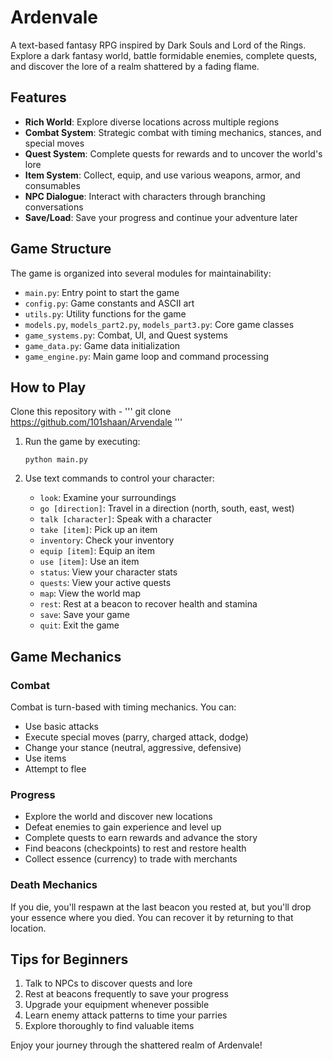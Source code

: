 # Ardenvale

A text-based fantasy RPG inspired by Dark Souls and Lord of the Rings. Explore a dark fantasy world, battle formidable enemies, complete quests, and discover the lore of a realm shattered by a fading flame.

## Features

- **Rich World**: Explore diverse locations across multiple regions
- **Combat System**: Strategic combat with timing mechanics, stances, and special moves
- **Quest System**: Complete quests for rewards and to uncover the world's lore
- **Item System**: Collect, equip, and use various weapons, armor, and consumables
- **NPC Dialogue**: Interact with characters through branching conversations
- **Save/Load**: Save your progress and continue your adventure later

## Game Structure

The game is organized into several modules for maintainability:

- `main.py`: Entry point to start the game
- `config.py`: Game constants and ASCII art
- `utils.py`: Utility functions for the game
- `models.py`, `models_part2.py`, `models_part3.py`: Core game classes
- `game_systems.py`: Combat, UI, and Quest systems
- `game_data.py`: Game data initialization
- `game_engine.py`: Main game loop and command processing

## How to Play

Clone this repository with -
'''
git clone https://github.com/101shaan/Arvendale
'''

1. Run the game by executing:
   ```
   python main.py
   ```

2. Use text commands to control your character:
   - `look`: Examine your surroundings
   - `go [direction]`: Travel in a direction (north, south, east, west)
   - `talk [character]`: Speak with a character
   - `take [item]`: Pick up an item
   - `inventory`: Check your inventory
   - `equip [item]`: Equip an item
   - `use [item]`: Use an item
   - `status`: View your character stats
   - `quests`: View your active quests
   - `map`: View the world map
   - `rest`: Rest at a beacon to recover health and stamina
   - `save`: Save your game
   - `quit`: Exit the game

## Game Mechanics

### Combat
Combat is turn-based with timing mechanics. You can:
- Use basic attacks
- Execute special moves (parry, charged attack, dodge)
- Change your stance (neutral, aggressive, defensive)
- Use items
- Attempt to flee

### Progress
- Explore the world and discover new locations
- Defeat enemies to gain experience and level up
- Complete quests to earn rewards and advance the story
- Find beacons (checkpoints) to rest and restore health
- Collect essence (currency) to trade with merchants

### Death Mechanics
If you die, you'll respawn at the last beacon you rested at, but you'll drop your essence where you died. You can recover it by returning to that location.

## Tips for Beginners

1. Talk to NPCs to discover quests and lore
2. Rest at beacons frequently to save your progress
3. Upgrade your equipment whenever possible
4. Learn enemy attack patterns to time your parries
5. Explore thoroughly to find valuable items

Enjoy your journey through the shattered realm of Ardenvale! 
